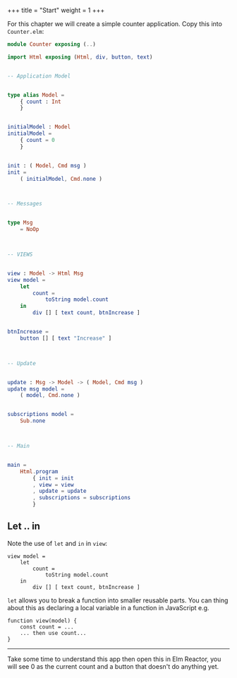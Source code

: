 +++
title       = "Start"
weight      = 1
+++


For this chapter we will create a simple counter application. Copy this into `Counter.elm`:

```elm
module Counter exposing (..)

import Html exposing (Html, div, button, text)


-- Application Model


type alias Model =
    { count : Int
    }


initialModel : Model
initialModel =
    { count = 0
    }


init : ( Model, Cmd msg )
init =
    ( initialModel, Cmd.none )



-- Messages


type Msg
    = NoOp



-- VIEWS


view : Model -> Html Msg
view model =
    let
        count =
            toString model.count
    in
        div [] [ text count, btnIncrease ]


btnIncrease =
    button [] [ text "Increase" ]



-- Update


update : Msg -> Model -> ( Model, Cmd msg )
update msg model =
    ( model, Cmd.none )


subscriptions model =
    Sub.none



-- Main


main =
    Html.program
        { init = init
        , view = view
        , update = update
        , subscriptions = subscriptions
        }
```

## Let .. in

Note the use of `let` and `in` in `view`:

```
view model =
    let
        count =
            toString model.count
    in
        div [] [ text count, btnIncrease ]
```

`let` allows you to break a function into smaller reusable parts. You can thing about this as declaring a local variable in a function in JavaScript e.g.

```
function view(model) {
	const count = ...
	... then use count...
}
```

---

Take some time to understand this app then open this in Elm Reactor, you will see 0 as the current count and a button that doesn't do anything yet.



